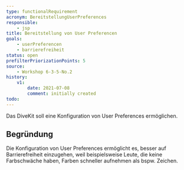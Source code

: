 ```yaml
---
type: functionalRequirement
acronym: BereitstellungUserPreferences
responsible: 
    - jsp
title: Bereitstellung von User Preferencen
goals: 
    - userPreferencen
    - barrierefreiheit
status: open
prefilterPriorizationPoints: 5
source:
    - Workshop 6-3-5-No.2
history:
    v1:
        date: 2021-07-08
        comment: initially created
todo: 
---
```


Das DiveKit soll eine Konfiguration von User Preferences ermöglichen.

## Begründung

Die Konfiguration von User Preferences ermöglicht es, besser auf Barrierefreiheit einzugehen, weil beispielsweise Leute, die keine Farbschwäche haben, 
Farben schneller aufnehmen als bspw. Zeichen.
